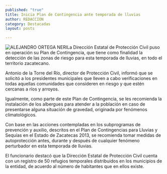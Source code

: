 ```yaml
---
published: "true"
title: Inicia Plan de Contingencia ante temporada de lluvias
author: REDACCION
category: Destacadas
layout: posts

---
```


![ALEJANDRO ORTEGA NERI](http://i.imgur.com/tOJpjrom.jpg)La Dirección Estatal de Protección Civil puso en operación su Plan de Contingencia, que tiene como finalidad la detección de las zonas de riesgo para esta temporada de lluvias, en todo el territorio zacatecano.

Antonio de la Torre del Río, director de Protección Civil, informó que se solicitó a los presidentes municipales que lleven a cabo verificaciones en todas aquellas comunidades que consideren en riesgo y que estén cercanas a ríos y arroyos.

Igualmente, como parte de este Plan de Contingencia, se les recomienda la instalación de los albergues para atender a la población en caso de presentarse alguna situación de gravedad, originada por fenómenos climatológicos.

Con base en las acciones contempladas en los subprogramas de prevención y auxilio, descritos en el Plan de Contingencias para Lluvias y Sequías en el Estado de Zacatecas 2013, se recomienda tomar medidas de autoprotección antes, durante y después de cualquier fenómeno perturbador en esta temporada de lluvias.

El funcionario destacó que la Dirección Estatal de Protección Civil cuenta con un registro de 50 refugios temporales distribuidos en los municipios de la entidad, de acuerdo al número de habitantes que en ellos existe.
